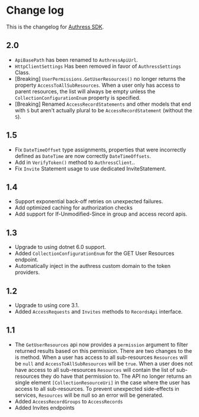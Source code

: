 # Change log
This is the changelog for [Authress SDK](readme.md).

## 2.0 ##
* `ApiBasePath` has been renamed to `AuthressApiUrl`.
* `HttpClientSettings` Has been removed in favor of `AuthressSettings` Class.
* [Breaking] `UserPermissions.GetUserResources()` no longer returns the property `AccessToAllSubResources`. When a user only has access to parent resources, the list will always be empty unless the `CollectionConfigurationEnum` property is specified.
* [Breaking] Renamed `AccessRecordStatements` and other models that end with `S` but aren't actually plural to be `AccessRecordStatement` (without the `S`).

## 1.5 ##
* Fix `DateTimeOffset` type assignments, properties that were incorrectly defined as `DateTime` are now correctly `DateTimeOffsets`.
* Add in `VerifyToken()` method to `AuthressClient`..
* Fix `Invite` Statement usage to use dedicated InviteStatement.

## 1.4 ##
* Support exponential back-off retries on unexpected failures.
* Add optimized caching for authorization checks
* Add support for If-Unmodified-Since in group and access record apis.

## 1.3 ##
* Upgrade to using dotnet 6.0 support.
* Added `CollectionConfigurationEnum` for the GET User Resources endpoint.
* Automatically inject in the authress custom domain to the token providers.


## 1.2 ##
* Upgrade to using core 3.1.
* Added `AccessRequests` and `Invites` methods to `RecordsApi` interface.

## 1.1 ##
* The `GetUserResources` api now provides a `permission` argument to filter returned results based on this permission. There are two changes to the is method. When a user has access to all sub-resources `Resources` will be `null` and `AccessToAllSubResources` will be `true`. When a user does not have access to all sub-resources `Resources` will contain the list of sub-resources they do have that permission to. The API no longer returns an single element `[CollectionResourceUri]` in the case where the user has access to all sub-resources. To prevent unexpected side-effects in services, `Resources` will be null so an error will be generated.
* Added `AccessRecordGroups` to `AccessRecords`
* Added Invites endpoints
